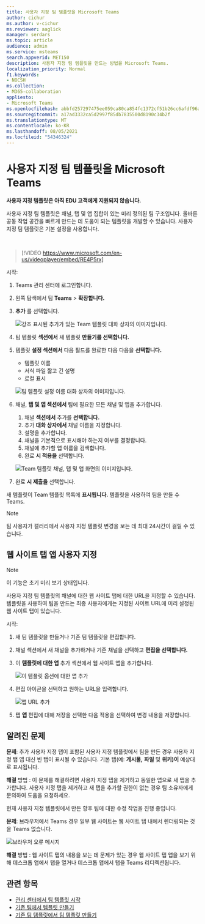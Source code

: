 ```yaml
---
title: 사용자 지정 팀 템플릿을 Microsoft Teams
author: cichur
ms.author: v-cichur
ms.reviewer: aaglick
manager: serdars
ms.topic: article
audience: admin
ms.service: msteams
search.appverid: MET150
description: 사용자 지정 팀 템플릿을 만드는 방법을 Microsoft Teams.
localization_priority: Normal
f1.keywords:
- NOCSH
ms.collection:
- M365-collaboration
appliesto:
- Microsoft Teams
ms.openlocfilehash: abbfd257297475ee059ca80ca854fc1372cf51b26cc6afdf96a00b1abce9fde4
ms.sourcegitcommit: a17ad3332ca5d2997f85db7835500d8190c34b2f
ms.translationtype: MT
ms.contentlocale: ko-KR
ms.lasthandoff: 08/05/2021
ms.locfileid: "54346324"
---
```

# <a name="create-a-custom-team-template-in-microsoft-teams"></a>사용자 지정 팀 템플릿을 Microsoft Teams

**사용자 지정 템플릿은 아직 EDU 고객에게 지원되지 않습니다.**

사용자 지정 팀 템플릿은 채널, 탭 및 앱 집합이 있는 미리 정의된 팀 구조입니다. 올바른 공동 작업 공간을 빠르게 만드는 데 도움이 되는 템플릿을 개발할 수 있습니다. 사용자 지정 팀 템플릿은 기본 설정을 사용합니다.  

<br>

> [!VIDEO https://www.microsoft.com/en-us/videoplayer/embed/RE4P5rx]


시작:

1. Teams 관리 센터에 로그인합니다.

2. 왼쪽 탐색에서 팀 **Teams**  >  **확장합니다.**

3. **추가** 를 선택합니다.

    ![강조 표시된 추가가 있는 Team 템플릿 대화 상자의 이미지입니다.](media/team-templates-new.png)

4. 팀 템플릿 **섹션에서** 새 템플릿 **만들기를 선택합니다.**

5. 템플릿 **설정 섹션에서** 다음 필드를 완료한 다음 다음을 **선택합니다.**
    - 템플릿 이름
    - 서식 파일 짧고 긴 설명
    - 로컬 표시  

    ![팀 템플릿 설정 이름 대화 상자의 이미지입니다.](media/template-add-a-name.png)

6. 채널, **탭 및 앱 섹션에서** 팀에 필요한 모든 채널 및 앱을 추가합니다.

    1. 채널 **섹션에서** 추가를 **선택합니다.**
    2. 추가 **대화 상자에서** 채널 이름을 지정합니다.
    3. 설명을 추가합니다.
    4. 채널을 기본적으로 표시해야 하는지 여부를 결정합니다.
    5. 채널에 추가할 앱 이름을 검색합니다.
    6. 완료 **시 적용을** 선택합니다.

    ![Team 템플릿 채널, 탭 및 앱 화면의 이미지입니다.](media/template-channels-tabs-apps.png)

8. 완료 **시 제출을** 선택합니다.

새 템플릿이 Team 템플릿 목록에 **표시됩니다.** 템플릿을 사용하여 팀을 만들 수 Teams.

> [!Note]
> 팀 사용자가 갤러리에서 사용자 지정 템플릿 변경을 보는 데 최대 24시간이 걸릴 수 있습니다.

## <a name="customizing-website-tab-apps"></a>웹 사이트 탭 앱 사용자 지정

> [!Note]
> 이 기능은 초기 미리 보기 상태입니다.

사용자 지정 팀 템플릿의 채널에 대한 웹 사이트 탭에 대한 URL을 지정할 수 있습니다. 템플릿을 사용하여 팀을 만드는 최종 사용자에게는 지정된 사이트 URL에 미리 설정된 웹 사이트 탭이 있습니다.

시작:

1. 새 팀 템플릿을 만들거나 기존 팀 템플릿을 편집합니다.

2. 채널 섹션에서 새 채널을 추가하거나 기존 채널을 선택하고 **편집을 선택합니다.**

3. 이 **템플릿에 대한 앱** 추가 섹션에서 웹 사이트 앱을 추가합니다.

    ![이 템플릿 옵션에 대한 앱 추가](media/add-an-app-template.png)

4. 편집 아이콘을 선택하고 원하는 URL을 입력합니다.

    ![앱 URL 추가](media/add-url-app-template.png)

5. 탭 **앱** 편집에 대해 저장을  선택한 다음 적용을 선택하여 변경 내용을 저장합니다.

## <a name="known-issues"></a>알려진 문제

**문제**: 추가 사용자 지정 탭이 포함된 사용자 지정 템플릿에서 팀을 만든 경우 사용자 지정 탭 앱 대신 빈 탭이 표시될 수 있습니다. 기본 탭(예: **게시물,** **파일** 및 **위키)이** 예상대로 표시됩니다.

**해결** 방법 : 이 문제를 해결하려면 사용자 지정 탭을 제거하고 동일한 앱으로 새 탭을 추가합니다. 사용자 지정 탭을 제거하고 새 탭을 추가할 권한이 없는 경우 팀 소유자에게 문의하여 도움을 요청하세요.

현재 사용자 지정 템플릿에서 만든 향후 팀에 대한 수정 작업을 진행 중입니다.

**문제**: 브라우저에서 Teams 경우 일부 웹 사이트는 웹 사이트 탭 내에서 렌더링되는 것을 Teams 없습니다.

![브라우저 오류 메시지](media/browser-error-message.png)

**해결** 방법 : 웹 사이트 탭의 내용을 보는 데 문제가 있는 경우 웹 사이트 탭 앱을 보기 위해 데스크톱 앱에서 탭을 열거나 데스크톱 앱에서 탭을 Teams 리디렉션됩니다.

## <a name="related-topics"></a>관련 항목

- [관리 센터에서 팀 템플릿 시작](get-started-with-teams-templates-in-the-admin-console.md)
- [기존 팀에서 템플릿 만들기](create-template-from-existing-team.md)
- [기존 팀 템플릿에서 팀 템플릿 만들기](create-template-from-existing-template.md)
